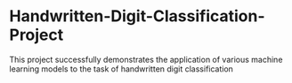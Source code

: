 # Handwritten-Digit-Classification-Project
This project successfully demonstrates the application of various machine learning models to the task of handwritten digit classification
